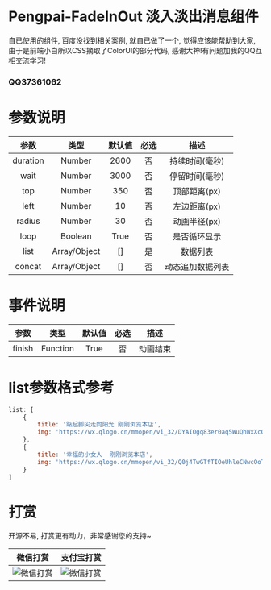# Pengpai-FadeInOut 淡入淡出消息组件
自已使用的组件, 百度没找到相关案例, 就自已做了一个, 觉得应该能帮助到大家, 由于是前端小白所以CSS摘取了ColorUI的部分代码, 感谢大神!有问题加我的QQ互相交流学习!
### QQ37361062

# 参数说明
| **参数**  | 类型  | 默认值  | 必选  | 描述  |
| :------------: | :------------: | :------------: | :------------: | :------------: |
| duration  | Number  |  2600 | 否  | 持续时间(毫秒)  |
| wait  | Number  | 3000  |  否 |  停留时间(毫秒) |
|  top | Number  | 350  | 否  | 顶部距离(px)  |
| left  | Number  | 10  | 否  | 左边距离(px)  |
| radius  | Number | 30  | 否  | 动画半径(px)  |
|  loop | Boolean  | True  |  否 | 是否循环显示  |
| list  | Array/Object  | []  | 是  | 数据列表  |
| concat  | Array/Object  | []  | 否  | 动态追加数据列表  |

# 事件说明
| **参数**  | 类型  | 默认值  | 必选  | 描述  |
| :------------: | :------------: | :------------: | :------------: | :------------: |
| finish  | Function  | True  | 否  | 动画结束  |

# list参数格式参考
```javascript
list: [
	{
		title: '踮起脚尖走向阳光 刚刚浏览本店',
		img: 'https://wx.qlogo.cn/mmopen/vi_32/DYAIOgq83er0aq5WuQhWxXcQoQbSnSPywUheQrot5biaFxV47nF2OB0aegkH12q2A6VkGUBDfUVqiaqgzVCJJicDg/132'
	},
	{
		title: '幸福的小女人  刚刚浏览本店',
		img: 'https://wx.qlogo.cn/mmopen/vi_32/Q0j4TwGTfTIOeUhleCNwcOoTtk9Y1zwmpw76FsmAr1bYcKia2AVPiapbtl34jac7SQgjMaibKDJCqjYaHwvmUh3IQ/132'
	}
]
```

# 打赏
开源不易, 打赏更有动力，非常感谢您的支持~

|  微信打赏 | 支付宝打赏  |
| ------------ | ------------ |
|  ![微信打赏](http://res.weimall.me/tenpay1.jpg "微信打赏") |  ![微信打赏](http://res.weimall.me/alipay1.jpg "支付宝打赏") |



